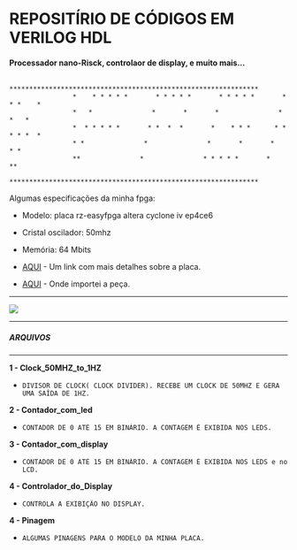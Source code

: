 # REPOSITÍRIO DE CÓDIGOS EM VERILOG HDL

####  Processador nano-Risck, controlaor de display, e muito mais...

```
                *************************************************************** 
                *    * * * * *       * * * * *       * * * * *       * * *    *  
                *   *               *       *       *               *     *   *   
                *  * * * * *       * *  *  *       *    * * *      * * * * *  *   
                * *               *               *       *       *         * *   
                **               *               * * * * *       *           **   
                *************************************************************** 
```
    

Algumas especificações da minha fpga:

* Modelo: placa rz-easyfpga altera cyclone iv ep4ce6
* Cristal oscilador: 50mhz
* Memória: 64 Mbits 

* [AQUI](https://www.embarcados.com.br/placa-de-fpga-com-cyclone-iv/) - Um link com mais detalhes sobre a placa. 
* [AQUI](http://bit.ly/3rv8qjt) - Onde importei a peça.

***
![](https://github.com/tarcisio01/Tutorial_Verilog/blob/main/imagens/Minha_FPGA.jpg)

********************
#####    ARQUIVOS   
********************

**1 - Clock_50MHZ_to_1HZ**
*     DIVISOR DE CLOCK( CLOCK DIVIDER). RECEBE UM CLOCK DE 50MHZ E GERA UMA SAÍDA DE 1HZ.

**2 - Contador_com_led**
*     CONTADOR DE 0 ATÉ 15 EM BINÁRIO. A CONTAGEM É EXIBIDA NOS LEDS.

**3 - Contador_com_display**
*     CONTADOR DE 0 ATÉ 15 EM BINÁRIO. A CONTAGEM É EXIBIDA NOS LEDS e no LCD.

**4 - Controlador_do_Display**
*     CONTROLA A EXIBIÇÃO NO DISPLAY.

**4 - Pinagem**
*     ALGUMAS PINAGENS PARA O MODELO DA MINHA PLACA.
